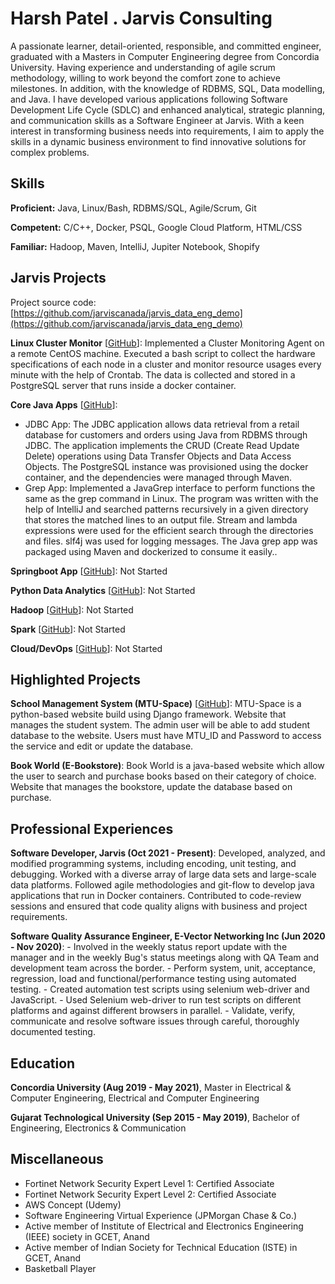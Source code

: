# Harsh Patel . Jarvis Consulting

A passionate learner, detail-oriented, responsible, and committed engineer, graduated with a Masters in Computer Engineering degree from Concordia University. Having experience and understanding of agile scrum methodology, willing to work beyond the comfort zone to achieve milestones. In addition, with the knowledge of RDBMS, SQL, Data modelling, and Java. I have developed various applications following Software Development Life Cycle (SDLC) and enhanced analytical, strategic planning, and communication skills as a Software Engineer at Jarvis. With a keen interest in transforming business needs into requirements, I aim to apply the skills in a dynamic business environment to find innovative solutions for complex problems.

## Skills

**Proficient:** Java, Linux/Bash, RDBMS/SQL, Agile/Scrum, Git

**Competent:** C/C++, Docker, PSQL, Google Cloud Platform, HTML/CSS

**Familiar:** Hadoop, Maven, IntelliJ, Jupiter Notebook, Shopify

## Jarvis Projects

Project source code: [https://github.com/jarviscanada/jarvis_data_eng_demo](https://github.com/jarviscanada/jarvis_data_eng_demo)


**Linux Cluster Monitor** [[GitHub](https://github.com/jarviscanada/jarvis_data_eng_demo/tree/master/linux_sql)]: Implemented a Cluster Monitoring Agent on a remote CentOS machine. Executed a bash script to collect the hardware specifications of each node in a cluster and monitor resource usages every minute with the help of Crontab. The data is collected and stored in a PostgreSQL server that runs inside a docker container.

**Core Java Apps** [[GitHub](https://github.com/jarviscanada/jarvis_data_eng_demo/tree/master/core_java)]:
      
  - JDBC App:  The JDBC application allows data retrieval from a retail database for customers and orders using Java from RDBMS through JDBC. The application implements the CRUD (Create Read Update Delete) operations using Data Transfer Objects and Data Access Objects. The PostgreSQL instance was provisioned using the docker container, and the dependencies were managed through Maven.
  - Grep App:  Implemented a JavaGrep interface to perform functions the same as the grep command in Linux. The program was written with the help of IntelliJ and searched patterns recursively in a given directory that stores the matched lines to an output file. Stream and lambda expressions were used for the efficient search through the directories and files. slf4j was used for logging messages. The Java grep app was packaged using Maven and dockerized to consume it easily..

**Springboot App** [[GitHub](https://github.com/jarviscanada/jarvis_data_eng_demo/tree/master/springboot)]: Not Started

**Python Data Analytics** [[GitHub](https://github.com/jarviscanada/jarvis_data_eng_demo/tree/master/python_data_anlytics)]: Not Started

**Hadoop** [[GitHub](https://github.com/jarviscanada/jarvis_data_eng_demo/tree/master/hadoop)]: Not Started

**Spark** [[GitHub](https://github.com/jarviscanada/jarvis_data_eng_demo/tree/master/spark)]: Not Started

**Cloud/DevOps** [[GitHub](https://github.com/jarviscanada/jarvis_data_eng_demo/tree/master/cloud_devops)]: Not Started


## Highlighted Projects
**School Management System (MTU-Space)** [[GitHub](https://github.com/harshpatel77/MTUSpace.git)]: MTU-Space is a python-based website build using Django framework. Website that manages the student system. The admin user will be able to add student database to the website. Users must have MTU_ID and Password to access the service and edit or update the database.

**Book World (E-Bookstore)**: Book World is a java-based website which allow the user to search and purchase books based on their category of choice. Website that manages the bookstore, update the database based on purchase.


## Professional Experiences

**Software Developer, Jarvis (Oct 2021 - Present)**: Developed, analyzed, and modified programming systems, including encoding, unit testing, and debugging. Worked with a diverse array of large data sets and large-scale data platforms. Followed agile methodologies and git-flow to develop java applications that run in Docker containers. Contributed to code-review sessions and ensured that code quality aligns with business and project requirements.

**Software Quality Assurance Engineer, E-Vector Networking Inc (Jun 2020 - Nov 2020)**:  - Involved in the weekly status report update with the manager and in the weekly Bug's status meetings along with QA Team and development team across the border. - Perform system, unit, acceptance, regression, load and functional/performance testing using automated testing. - Created automation test scripts using selenium web-driver and JavaScript. - Used Selenium web-driver to run test scripts on different platforms and against different browsers in parallel. - Validate, verify, communicate and resolve software issues through careful, thoroughly documented testing. 


## Education
**Concordia University (Aug 2019 - May 2021)**, Master in Electrical & Computer Engineering, Electrical and Computer Engineering

**Gujarat Technological University (Sep 2015 - May 2019)**, Bachelor of Engineering, Electronics & Communication


## Miscellaneous
- Fortinet Network Security Expert Level 1: Certified Associate
- Fortinet Network Security Expert Level 2: Certified Associate
- AWS Concept (Udemy)
- Software Engineering Virtual Experience (JPMorgan Chase & Co.)
- Active member of Institute of Electrical and Electronics Engineering (IEEE) society in GCET, Anand
- Active member of Indian Society for Technical Education (ISTE) in GCET, Anand
- Basketball Player

